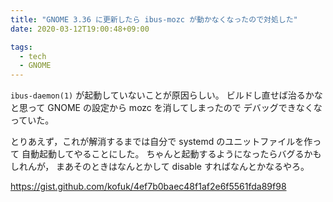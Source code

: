 ```yaml
---
title: "GNOME 3.36 に更新したら ibus-mozc が動かなくなったので対処した"
date: 2020-03-12T19:00:48+09:00

tags:
  - tech
  - GNOME
---
```


`ibus-daemon(1)` が起動していないことが原因らしい。
ビルドし直せば治るかなと思って GNOME の設定から mozc を消してしまったので
デバッグできなくなっていた。

とりあえず，これが解消するまでは自分で systemd のユニットファイルを作って
自動起動してやることにした。
ちゃんと起動するようになったらバグるかもしれんが，
まあそのときはなんとかして disable すればなんとかなるやろ。

https://gist.github.com/kofuk/4ef7b0baec48f1af2e6f5561fda89f98
